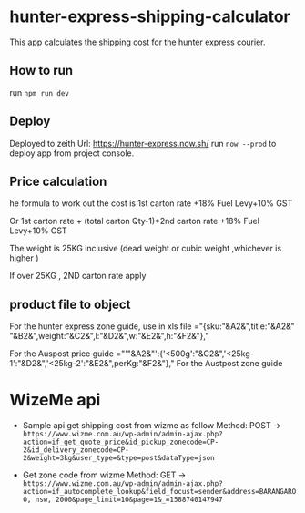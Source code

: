 # hunter-express-shipping-calculator

This app calculates the shipping cost for the hunter express courier.

## How to run

run `npm run dev`

## Deploy

Deployed to zeith
Url: https://hunter-express.now.sh/
run `now --prod` to deploy app from project console.

## Price calculation

he formula to work out the cost is 1st carton rate +18% Fuel Levy+10% GST

Or 1st carton rate + (total carton Qty-1)\*2nd carton rate +18% Fuel Levy+10% GST

The weight is 25KG inclusive (dead weight or cubic weight ,whichever is higher )

If over 25KG , 2ND carton rate apply

## product file to object

For the hunter express zone guide, use in xls file ="{sku:"&A2&",title:"&A2&" "&B2&",weight:"&C2&",l:"&D2&",w:"&E2&",h:"&F2&"},"

For the Auspost price guide ="'"&A2&"':{'<500g':"&C2&",'<25kg-1':"&D2&",'<25kg-2':"&E2&",perKg:"&F2&"},"
For the Austpost zone guide

# WizeMe api

- Sample api get shipping cost from wizme as follow
  Method: POST -> `https://www.wizme.com.au/wp-admin/admin-ajax.php?action=if_get_quote_price&id_pickup_zonecode=CP-2&id_delivery_zonecode=CP-2&weight=3kg&user_type=&type=post&dataType=json`

- Get zone code from wizme
  Method: GET -> `https://www.wizme.com.au/wp-admin/admin-ajax.php?action=if_autocomplete_lookup&field_focust=sender&address=BARANGAROO, nsw, 2000&page_limit=10&page=1&_=1588740147947`
